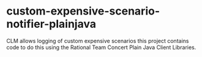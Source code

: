 # custom-expensive-scenario-notifier-plainjava
CLM allows logging of custom expensive scenarios this project contains code to do this using the Rational Team Concert Plain Java Client Libraries.
